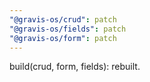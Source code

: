 ```yaml
---
"@gravis-os/crud": patch
"@gravis-os/fields": patch
"@gravis-os/form": patch
---
```


build(crud, form, fields): rebuilt.
